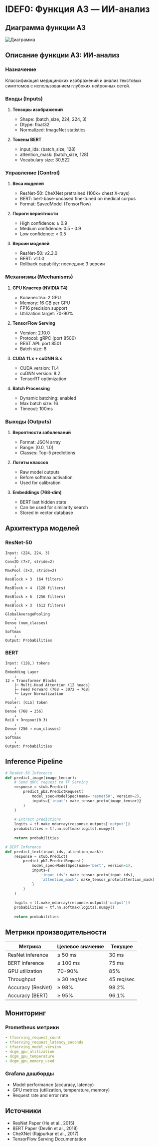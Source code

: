 # IDEF0: Функция A3 — ИИ-анализ

## Диаграмма функции A3

![Диаграмма](../img/diagrams/idef0-a3.png)

## Описание функции A3: ИИ-анализ

### Назначение
Классификация медицинских изображений и анализ текстовых симптомов с использованием глубоких нейронных сетей.

### Входы (Inputs)
1. **Тензоры изображений**
   - Shape: (batch_size, 224, 224, 3)
   - Dtype: float32
   - Normalized: ImageNet statistics

2. **Токены BERT**
   - input_ids: (batch_size, 128)
   - attention_mask: (batch_size, 128)
   - Vocabulary size: 30,522

### Управление (Control)
1. **Веса моделей**
   - ResNet-50: CheXNet pretrained (100k+ chest X-rays)
   - BERT: bert-base-uncased fine-tuned on medical corpus
   - Format: SavedModel (TensorFlow)

2. **Пороги вероятности**
   - High confidence: ≥ 0.9
   - Medium confidence: 0.5 - 0.9
   - Low confidence: < 0.5

3. **Версии моделей**
   - ResNet-50: v2.3.0
   - BERT: v1.1.0
   - Rollback capability: последние 3 версии

### Механизмы (Mechanisms)
1. **GPU Кластер (NVIDIA T4)**
   - Количество: 2 GPU
   - Memory: 16 GB per GPU
   - FP16 precision support
   - Utilization target: 70-90%

2. **TensorFlow Serving**
   - Version: 2.10.0
   - Protocol: gRPC (port 8500)
   - REST API: port 8501
   - Batch size: 8

3. **CUDA 11.x + cuDNN 8.x**
   - CUDA version: 11.4
   - cuDNN version: 8.2
   - TensorRT optimization

4. **Batch Processing**
   - Dynamic batching: enabled
   - Max batch size: 16
   - Timeout: 100ms

### Выходы (Outputs)
1. **Вероятности заболеваний**
   - Format: JSON array
   - Range: [0.0, 1.0]
   - Classes: Top-5 predictions

2. **Логиты классов**
   - Raw model outputs
   - Before softmax activation
   - Used for calibration

3. **Embeddings (768-dim)**
   - BERT last hidden state
   - Can be used for similarity search
   - Stored in vector database

## Архитектура моделей

### ResNet-50
```
Input: (224, 224, 3)
    ↓
Conv2D (7×7, stride=2)
    ↓
MaxPool (3×3, stride=2)
    ↓
ResBlock × 3  (64 filters)
    ↓
ResBlock × 4  (128 filters)
    ↓
ResBlock × 6  (256 filters)
    ↓
ResBlock × 3  (512 filters)
    ↓
GlobalAveragePooling
    ↓
Dense (num_classes)
    ↓
Softmax
    ↓
Output: Probabilities
```

### BERT
```
Input: (128,) tokens
    ↓
Embedding Layer
    ↓
12 × Transformer Blocks
    ├─ Multi-Head Attention (12 heads)
    ├─ Feed Forward (768 → 3072 → 768)
    └─ Layer Normalization
    ↓
Pooler: [CLS] token
    ↓
Dense (768 → 256)
    ↓
ReLU + Dropout(0.3)
    ↓
Dense (256 → num_classes)
    ↓
Softmax
    ↓
Output: Probabilities
```

## Inference Pipeline

```python
# ResNet-50 Inference
def predict_image(image_tensor):
    # Send gRPC request to TF Serving
    response = stub.Predict(
        predict_pb2.PredictRequest(
            model_spec=ModelSpec(name='resnet50', version=2),
            inputs={'input': make_tensor_proto(image_tensor)}
        )
    )
    
    # Extract predictions
    logits = tf.make_ndarray(response.outputs['output'])
    probabilities = tf.nn.softmax(logits).numpy()
    
    return probabilities

# BERT Inference
def predict_text(input_ids, attention_mask):
    response = stub.Predict(
        predict_pb2.PredictRequest(
            model_spec=ModelSpec(name='bert', version=1),
            inputs={
                'input_ids': make_tensor_proto(input_ids),
                'attention_mask': make_tensor_proto(attention_mask)
            }
        )
    )
    
    logits = tf.make_ndarray(response.outputs['output'])
    probabilities = tf.nn.softmax(logits).numpy()
    
    return probabilities
```

## Метрики производительности

| Метрика | Целевое значение | Текущее |
|---------|------------------|---------|
| ResNet inference | ≤ 50 ms | 30 ms |
| BERT inference | ≤ 100 ms | 75 ms |
| GPU utilization | 70-90% | 85% |
| Throughput | ≥ 30 req/sec | 45 req/sec |
| Accuracy (ResNet) | ≥ 98% | 98.2% |
| Accuracy (BERT) | ≥ 95% | 96.1% |

## Мониторинг

### Prometheus метрики
```yaml
- tfserving_request_count
- tfserving_request_latency_seconds
- tfserving_model_version
- dcgm_gpu_utilization
- dcgm_gpu_temperature
- dcgm_gpu_memory_used
```

### Grafana дашборды
- Model performance (accuracy, latency)
- GPU metrics (utilization, temperature, memory)
- Request rate and error rate

## Источники
- ResNet Paper (He et al., 2015)
- BERT Paper (Devlin et al., 2018)
- CheXNet (Rajpurkar et al., 2017)
- TensorFlow Serving Documentation

